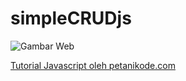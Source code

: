 # simpleCRUDjs
![Gambar Web](https://1.bp.blogspot.com/-XPeggDk2604/WnbP2s3etSI/AAAAAAAAAqQ/ZcPbzxmVqMkPJijTsW4wevvUCEslH2dYACLcBGAs/s1600/121.jpg)


[Tutorial Javascript oleh petanikode.com](https://www.petanikode.com/javascript-fungsi/) 
